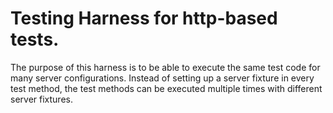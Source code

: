 # Testing Harness for http-based tests.

The purpose of this harness is to be able to execute the same test code for
many server configurations.  Instead of setting up a server fixture in every
test method, the test methods can be executed multiple times with different server
fixtures. 

